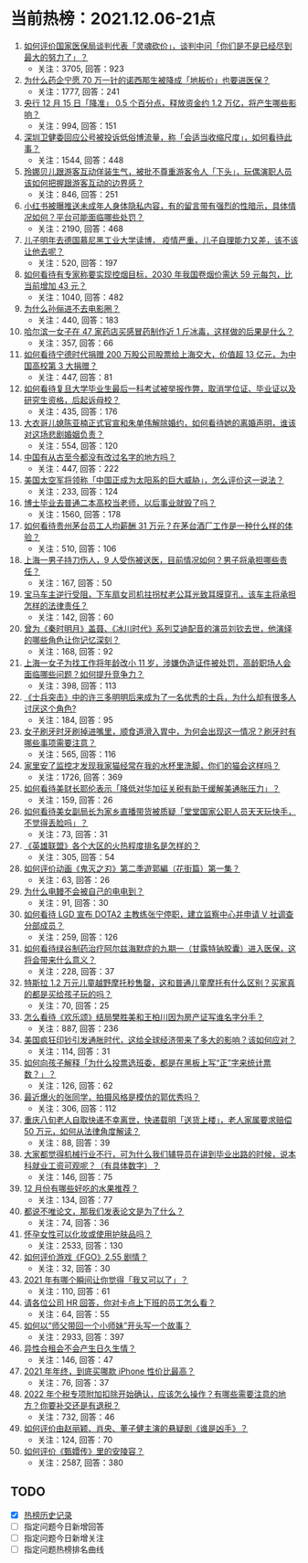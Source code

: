 # 当前热榜：2021.12.06-21点
1. [如何评价国家医保局谈判代表「灵魂砍价」，谈判中问「你们是不是已经尽到最大的努力了」？](https://www.zhihu.com/question/503499926)
    * 关注：3705, 回答：923
2. [为什么药企宁愿 70 万一针的诺西那生被降成「地板价」也要进医保？](https://www.zhihu.com/question/503550137)
    * 关注：1777, 回答：241
3. [央行 12 月 15 日「降准」 0.5 个百分点，释放资金约 1.2 万亿，将产生哪些影响？](https://www.zhihu.com/question/504113662)
    * 关注：994, 回答：151
4. [深圳卫健委回应公号被投诉低俗博流量，称「会适当收缩尺度」，如何看待此事？](https://www.zhihu.com/question/503949660)
    * 关注：1544, 回答：448
5. [玲娜贝儿跟游客互动佯装生气，被批不尊重游客令人「下头」，玩偶演职人员该如何把握跟游客互动的边界感？](https://www.zhihu.com/question/503966441)
    * 关注：846, 回答：251
6. [小红书被曝推送未成年人身体隐私内容，有的留言带有强烈的性暗示，具体情况如何？平台可能面临哪些处罚？](https://www.zhihu.com/question/503883085)
    * 关注：2190, 回答：468
7. [儿子明年去德国慕尼黑工业大学读博， 疫情严重，儿子自理能力又差，该不该让他去呢？](https://www.zhihu.com/question/503291193)
    * 关注：520, 回答：197
8. [如何看待有专家称要实现控烟目标，2030 年我国卷烟价需达 59 元每包，比当前增加 43 元？](https://www.zhihu.com/question/504013131)
    * 关注：1040, 回答：482
9. [为什么孙俪进不去电影圈？](https://www.zhihu.com/question/499998926)
    * 关注：440, 回答：183
10. [哈尔滨一女子在 47 家药店买感冒药制作近 1 斤冰毒，这样做的后果是什么？](https://www.zhihu.com/question/503695306)
    * 关注：357, 回答：66
11. [如何看待宁德时代捐赠 200 万股公司股票给上海交大，价值超 13 亿元，为中国高校第 3 大捐赠？](https://www.zhihu.com/question/503703617)
    * 关注：447, 回答：81
12. [如何看待复旦大学毕业生最后一科考试被举报作弊，取消学位证、毕业证以及研究生资格，后起诉母校？](https://www.zhihu.com/question/503354095)
    * 关注：435, 回答：176
13. [大衣哥儿媳陈亚楠正式官宣和朱单伟解除婚约，如何看待她的离婚声明，谁该对这场悲剧婚姻负责？](https://www.zhihu.com/question/503508672)
    * 关注：554, 回答：120
14. [中国有从古至今都没有改过名字的地方吗？](https://www.zhihu.com/question/503480389)
    * 关注：447, 回答：222
15. [美国太空军将领称「中国正成为太阳系的巨大威胁」，怎么评价这一说法？](https://www.zhihu.com/question/504098374)
    * 关注：233, 回答：124
16. [博士毕业去普通二本高校当老师，以后事业就毁了吗？](https://www.zhihu.com/question/491765889)
    * 关注：1560, 回答：178
17. [如何看待贵州茅台员工人均薪酬 31 万元？在茅台酒厂工作是一种什么样的体验？](https://www.zhihu.com/question/503713623)
    * 关注：510, 回答：106
18. [上海一男子持刀伤人，9 人受伤被送医，目前情况如何？男子将承担哪些责任？](https://www.zhihu.com/question/504110912)
    * 关注：167, 回答：50
19. [宝马车主逆行受阻，下车扇女司机拄拐杖老公耳光致耳膜穿孔，该车主将承担怎样的法律责任？](https://www.zhihu.com/question/503995758)
    * 关注：142, 回答：60
20. [曾为《秦时明月》盖聂、《冰川时代》系列艾迪配音的演员刘钦去世，他演绎的哪些角色让你记忆深刻？](https://www.zhihu.com/question/504098146)
    * 关注：168, 回答：92
21. [上海一女子为找工作将年龄改小 11 岁，涉嫌伪造证件被处罚，高龄职场人会面临哪些问题？如何提升竞争力？](https://www.zhihu.com/question/502901350)
    * 关注：398, 回答：113
22. [《士兵突击》中的许三多明明后来成为了一名优秀的士兵，为什么却有很多人讨厌这个角色?](https://www.zhihu.com/question/498302481)
    * 关注：184, 回答：95
23. [女子刷牙时牙刷掉进嘴里，顺食道滑入胃中，为何会出现这一情况？刷牙时有哪些事项需要注意？](https://www.zhihu.com/question/503998752)
    * 关注：565, 回答：116
24. [家里安了监控才发现我家猫经常在我的水杯里洗脚，你们的猫会这样吗？](https://www.zhihu.com/question/459983017)
    * 关注：1726, 回答：369
25. [如何看待美财长耶伦表示「降低对华加征关税有助于缓解美通胀压力」？](https://www.zhihu.com/question/503795511)
    * 关注：159, 回答：26
26. [如何看待美女副局长为家乡直播带货被质疑「堂堂国家公职人员天天玩快手，不觉得丢脸吗」？](https://www.zhihu.com/question/503991497)
    * 关注：73, 回答：31
27. [《英雄联盟》各个大区的火热程度排名是怎样的？](https://www.zhihu.com/question/373665858)
    * 关注：305, 回答：54
28. [如何评价动画《鬼灭之刃》第二季遊郭編（花街篇）第一集？](https://www.zhihu.com/question/502894623)
    * 关注：63, 回答：26
29. [为什么电鳗不会被自己的电电到？](https://www.zhihu.com/question/503771202)
    * 关注：91, 回答：30
30. [如何看待 LGD 宣布 DOTA2 主教练张宁停职，建立监察中心并申请 V 社调查分部成员？](https://www.zhihu.com/question/503124079)
    * 关注：259, 回答：126
31. [如何看待绿谷制药治疗阿尔兹海默症的九期一（甘露特钠胶囊）进入医保，这将会带来什么意义？](https://www.zhihu.com/question/503394522)
    * 关注：228, 回答：37
32. [特斯拉 1.2 万元儿童越野摩托秒售罄，这和普通儿童摩托有什么区别？买家真的都是买给孩子玩的吗？](https://www.zhihu.com/question/503477729)
    * 关注：70, 回答：25
33. [怎么看待《欢乐颂》结局樊胜美和王柏川因为房产证写谁名字分手？](https://www.zhihu.com/question/60332816)
    * 关注：887, 回答：236
34. [美国疯狂印钞引发通胀时代，这给全球经济带来了多大的影响？该如何应对？](https://www.zhihu.com/question/503758639)
    * 关注：114, 回答：31
35. [如何向孩子解释「为什么投票选班委，都是在黑板上写“正”字来统计票数？」？](https://www.zhihu.com/question/503144790)
    * 关注：126, 回答：62
36. [最近爆火的张同学，拍摄风格是模仿的郭优秀吗？](https://www.zhihu.com/question/503739390)
    * 关注：306, 回答：112
37. [重庆八旬老人自取快递不幸离世，快递载明「送货上楼」，老人家属要求赔偿 50 万元，如何从法律角度解读？](https://www.zhihu.com/question/503832740)
    * 关注：88, 回答：39
38. [大家都觉得机械行业不行，可为什么我们辅导员在讲到毕业出路的时候，说本科就业工资可观呢？（有具体数字）？](https://www.zhihu.com/question/501101438)
    * 关注：146, 回答：75
39. [12 月份有哪些好吃的水果推荐？](https://www.zhihu.com/question/500307147)
    * 关注：134, 回答：77
40. [都说不唯论文，那我们发表论文是为了什么？](https://www.zhihu.com/question/503899345)
    * 关注：74, 回答：36
41. [怀孕女性可以化妆或使用护肤品吗？](https://www.zhihu.com/question/20669742)
    * 关注：2533, 回答：130
42. [如何评价游戏《FGO》2.55 剧情？](https://www.zhihu.com/question/503686641)
    * 关注：32, 回答：30
43. [2021 年有哪个瞬间让你觉得「我又可以了」？](https://www.zhihu.com/question/504124075)
    * 关注：110, 回答：61
44. [请各位公司 HR 回答，你对卡点上下班的员工怎么看？](https://www.zhihu.com/question/492076051)
    * 关注：64, 回答：55
45. [如何以“师父带回一个小师妹”开头写一个故事？](https://www.zhihu.com/question/437509229)
    * 关注：2933, 回答：397
46. [异性合租会不会产生日久生情？](https://www.zhihu.com/question/385856627)
    * 关注：146, 回答：47
47. [2021 年年终，到底买哪款 iPhone 性价比最高？](https://www.zhihu.com/question/503157121)
    * 关注：76, 回答：37
48. [2022 年个税专项附加扣除开始确认，应该怎么操作？有哪些需要注意的地方？你要补交还是有退税？](https://www.zhihu.com/question/503910261)
    * 关注：732, 回答：46
49. [如何评价由赵丽颖、肖央、董子健主演的悬疑剧《谁是凶手》？](https://www.zhihu.com/question/420753184)
    * 关注：124, 回答：70
50. [如何评价《甄嬛传》里的安陵容？](https://www.zhihu.com/question/25504293)
    * 关注：2587, 回答：380
## TODO
* [x] [热榜历史记录](hot_history/AllHot.md)
* [ ] 指定问题今日新增回答
* [ ] 指定问题今日新增关注
* [ ] 指定问题热榜排名曲线
